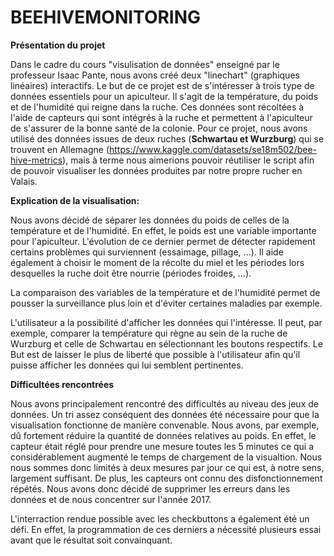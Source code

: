 # BEEHIVEMONITORING

**Présentation du projet**

Dans le cadre du cours "visulisation de données" enseigné par le professeur Isaac Pante, nous avons créé deux "linechart" (graphiques linéaires) interactifs. Le but de ce projet est de s'intéresser à trois type de données essentiels pour un apiculteur. Il s'agit de la température, du poids et de l'humidité qui reigne dans la ruche. Ces données sont récoltées à l'aide de capteurs qui sont intégrés à la ruche et permettent à l'apiculteur de s'assurer de la bonne santé de la colonie. Pour ce projet, nous avons utilisé des données issues de deux ruches (**Schwartau et Wurzburg**) qui se trouvent en Allemagne (https://www.kaggle.com/datasets/se18m502/bee-hive-metrics), mais à terme nous aimerions pouvoir réutiliser le script afin de pouvoir visualiser les données produites par notre propre rucher en Valais.




**Explication de la visualisation:**

Nous avons décidé de séparer les données du poids de celles de la température et de l'humidité. En effet, le poids est une variable importante pour l'apiculteur. L'évolution de ce dernier permet de détecter rapidement certains problèmes qui surviennent (essaimage, pillage, ...). Il aide également à choisir le moment de la récolte du miel et les périodes lors desquelles la ruche doit être nourrie (périodes froides, ...).

La comparaison des variables de la température et de l'humidité permet de pousser la surveillance plus loin et d'éviter certaines maladies par exemple. 

L'utilisateur a la possibilité d'afficher les données qui l'intéresse. Il peut, par exemple, comparer la température qui règne au sein de la ruche de Wurzburg et celle de Schwartau en sélectionnant les boutons respectifs. Le But est de laisser le plus de liberté que possible à l'utilisateur afin qu'il puisse afficher les données qui lui semblent pertinentes. 




**Difficultées rencontrées**

Nous avons principalement rencontré des difficultés au niveau des jeux de données. Un tri assez conséquent des données été nécessaire pour que la visualisation fonctionne de manière convenable. Nous avons, par exemple, dû fortement réduire la quantité de données relatives au poids. En effet, le capteur était réglé pour prendre une mesure toutes les 5 minutes ce qui a considérablement augmenté le temps de chargement de la visualtion. Nous nous sommes donc limités à deux mesures par jour ce qui est, à notre sens, largement suffisant. De plus, les capteurs ont connu des disfonctionnement répétés. Nous avons donc décidé de supprimer les erreurs dans les données et de nous concentrer sur l'année 2017. 

L'interraction rendue possible avec les checkbuttons a également été un défi. En effet, la programmation de ces derniers a nécessité plusieurs essai avant que le résultat soit convainquant. 
